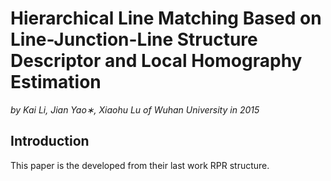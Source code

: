 # Hierarchical Line Matching Based on Line-Junction-Line Structure Descriptor and Local Homography Estimation
_by Kai Li, Jian Yao∗, Xiaohu Lu of Wuhan University in 2015_

## Introduction
This paper is the developed from their last work RPR structure.

